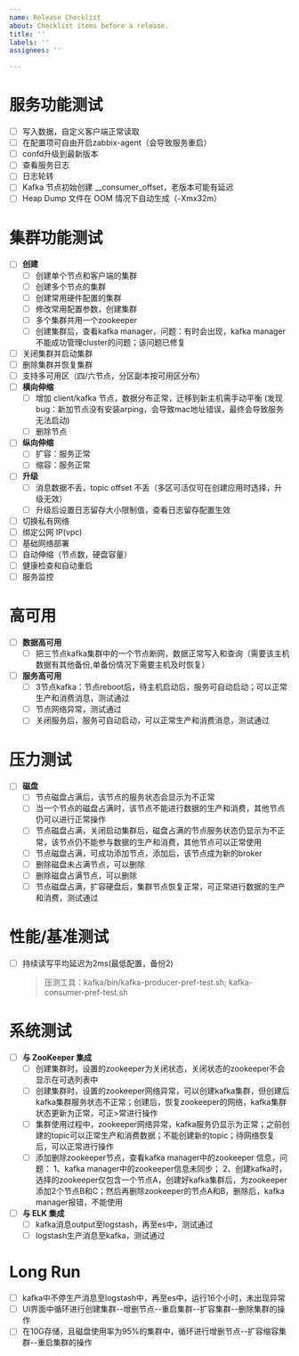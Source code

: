 ```yaml
---
name: Release Checklist
about: Checklist items before a release.
title: ''
labels: ''
assignees: ''

---
```


# 服务功能测试

- [ ] 写入数据，自定义客户端正常读取
- [ ] 在配置项可自由开启zabbix-agent（会导致服务重启）
- [ ] confd升级到最新版本
- [ ] 查看服务日志
- [ ] 日志轮转
- [ ] Kafka 节点初始创建 __consumer_offset，老版本可能有延迟
- [ ] Heap Dump 文件在 OOM 情况下自动生成（-Xmx32m）

# 集群功能测试

- [ ] **创建**
  - [ ] 创建单个节点和客户端的集群
  - [ ] 创建多个节点的集群
  - [ ] 创建常用硬件配置的集群
  - [ ] 修改常用配置参数，创建集群
  - [ ] 多个集群共用一个zookeeper
  - [ ] 创建集群后，查看kafka manager，问题：有时会出现，kafka manager不能成功管理cluster的问题；该问题已修复
- [ ] 关闭集群并启动集群
- [ ] 删除集群并恢复集群
- [ ] 支持多可用区（四/六节点，分区副本按可用区分布）
- [ ] **横向伸缩**
  - [ ] 增加 client/kafka 节点，数据分布正常，迁移到新主机需手动平衡 (发现 bug：新加节点没有安装arping，会导致mac地址错误，最终会导致服务无法启动)
  - [ ] 删除节点
- [ ] **纵向伸缩**
  - [ ] 扩容：服务正常
  - [ ] 缩容：服务正常
- [ ] **升级**
  - [ ] 消息数据不丢，topic offset 不丢（多区可活仅可在创建应用时选择，升级无效）
  - [ ] 升级后设置日志留存大小限制值，查看日志留存配置生效
- [ ] 切换私有网络
- [ ] 绑定公网 IP(vpc)
- [ ] 基础网络部署
- [ ] 自动伸缩（节点数，硬盘容量）
- [ ] 健康检查和自动重启
- [ ] 服务监控

# 高可用

- [ ] **数据高可用**
  - [ ] 把三节点kafka集群中的一个节点断网，数据正常写入和查询（需要该主机数据有其他备份,单备份情况下需要主机及时恢复）
- [ ] **服务高可用**
  - [ ] 3节点kafka：节点reboot后，待主机启动后，服务可自动启动；可以正常生产和消费消息，测试通过
  - [ ] 节点网络异常，测试通过
  - [ ] 关闭服务后，服务可自动启动，可以正常生产和消费消息，测试通过

# 压力测试

- [ ] **磁盘**
  - [ ] 节点磁盘占满后，该节点的服务状态会显示为不正常
  - [ ] 当一个节点的磁盘占满时，该节点不能进行数据的生产和消费，其他节点仍可以进行正常操作
  - [ ] 节点磁盘占满，关闭启动集群后，磁盘占满的节点服务状态仍显示为不正常，该节点仍不能参与数据的生产和消费，其他节点可以正常使用
  - [ ] 节点磁盘占满，可成功添加节点，添加后，该节点成为新的broker
  - [ ] 删除磁盘未占满节点，可以删除
  - [ ] 删除磁盘占满节点，可以删除
  - [ ] 节点磁盘占满，扩容硬盘后，集群节点恢复正常，可正常进行数据的生产和消费，测试通过

# 性能/基准测试

- [ ] 持续读写平均延迟为2ms(最低配置，备份2)
  >  压测工具：kafka/bin/kafka-producer-pref-test.sh;  kafka-consumer-pref-test.sh

# 系统测试

- [ ] **与 ZooKeeper 集成**
  - [ ] 创建集群时，设置的zookeeper为关闭状态，关闭状态的zookeeper不会显示在可选列表中
  - [ ] 创建集群时，设置的zookeeper网络异常，可以创建kafka集群，但创建后kafka集群服务状态不正常；创建后，恢复zookeeper的网络，kafka集群状态更新为正常，可正>常进行操作
  - [ ] 集群使用过程中，zookeeper网络异常，kafka服务仍显示为正常；之前创建的topic可以正常生产和消费数据；不能创建新的topic；待网络恢复后，可以正常进行操作
  - [ ] 添加删除zookeeper节点，查看kafka manager中的zookeeper 信息，问题： 1、kafka manager中的zookeeper信息未同步； 2、创建kafka时，选择的zookeeper仅包含一个节点A，创建好kafka集群后，为zookeeper添加2个节点B和C；然后再删除zookeeper的节点A和B，删除后，kafka manager报错，不能使用
- [ ] **与 ELK 集成**
  - [ ] kafka消息output至logstash，再至es中，测试通过
  - [ ] logstash生产消息至kafka，测试通过

# Long Run

- [ ] kafka中不停生产消息至logstash中，再至es中，运行16个小时，未出现异常
- [ ] UI界面中循环进行创建集群--增删节点--重启集群--扩容集群--删除集群的操作
- [ ] 在10G存储，且磁盘使用率为95%的集群中，循环进行增删节点--扩容缩容集群--重启集群的操作
